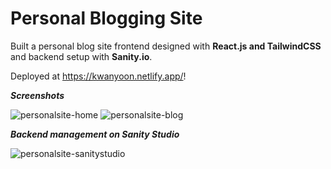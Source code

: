 # Personal Blogging Site

Built a personal blog site frontend designed with **React.js and TailwindCSS** and backend setup with **Sanity.io**.

Deployed at https://kwanyoon.netlify.app/!

***Screenshots***

![personalsite-home](https://user-images.githubusercontent.com/47330978/117587716-3c47ac80-b0ed-11eb-90f6-053a99c375eb.jpg)
![personalsite-blog](https://user-images.githubusercontent.com/47330978/117587717-3d78d980-b0ed-11eb-8f80-8f3ad8aab384.png)

***Backend management on Sanity Studio***

![personalsite-sanitystudio](https://user-images.githubusercontent.com/47330978/117587728-4cf82280-b0ed-11eb-86b2-076aea432735.png)

